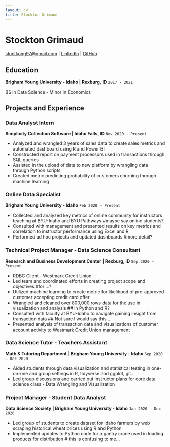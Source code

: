 ```yaml
---
layout: cv
title: Stockton Grimaud
---
```

# Stockton Grimaud

<div id="webaddress">
<a href="stocktong97@gmail.com">stoctkong97@gmail.com</a>
| <a href="https://www.linkedin.com/in/stocktong/">LinkedIn</a>
| <a href="https://github.com/Sgrimaud">GitHub</a>
</div>

<!-- https://www.monique.tech/the-art-of-markdown -->

## Education

__Brigham Young University - Idaho | Rexburg, ID__ `2017 - 2021`

BS in Data Science - Minor in Economics

## Projects and Experience

### Data Analyst Intern

__Simplicity Collection Software | Idaho Falls, ID__ `Nov 2020 - Present`

- Analyzed and wrangled 3 years of sales data to create sales metrics and automated dashboard using R and Power BI
- Constructed report on payment processors used in transactions through SQL queries
- Assisted in the upload of data to new platform by wrangling data through Python scripts
- Created metric predicting probability of customers churning through machine learning

### Online Data Specialist

__Brigham Young University - Idaho__ `Feb 2020 – Present` 

- Collected and analyzed key metrics of online community for instructors teaching at BYU-Idaho and BYU Pathways  #maybe say online students?
- Consulted with management and presented results on key metrics and correlation to instructor performance using Excel and R
- Performed ad hoc projects and updated dashboards #more detail?

### Technical Project Manager - Data Science Consultant 

__Research and Business Development Center | Rexburg, ID__ `Sep 2020 – Present`
- RDBC Client - Westmark Credit Union
- Led team and coordinated efforts in creating project scope and objectives #for ...?
- Utilized machine learning to create metric for likelihood of pre-approved customer accepting credit card offer
- Wrangled and cleaned over 800,000 rows data for the use in visualization and analysis ## in Python and R?
- Consulted with faculty at BYU-Idaho to navigate gaining insight from transaction data  ## Not sure I would say this ...
- Presented analysis of transaction data and visualizations of customer account activity to Westmark Credit Union management

### Data Science Tutor - Teachers Assistant
__Math & Tutoring Department | Brigham Young University - Idaho__ `Sep 2020 – Dec 2020`

- Aided students through data visualization and statistical testing in one-on-one and group settings in R, tidyverse and ggplot, git...
- Led group discussions and carried out instructor plans for core data science class - Data Wrangling and Visualization

### Project Manager - Student Data Analyst
__Data Science Society | Brigham Young University - Idaho__ `Jan 2020 – Dec 2020`

- Led group of students to create dataset for Idaho farmers by web scraping historical wheat prices using R and Python
- Implemented updates to Python code for a gantry crane used in loading products for distribution  # this is confusing to me...

<!-- ### Footer

Last updated: April 2021 -->


